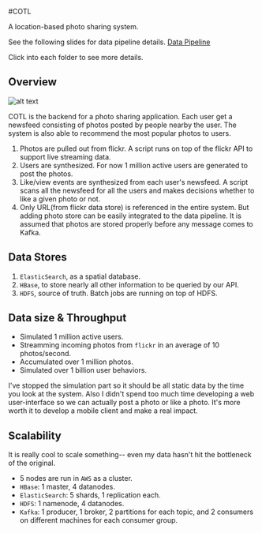 #COTL

A location-based photo sharing system.

See the following slides for data pipeline details.
[Data Pipeline](http://prezi.com/embed/nyrdqazqwfm_/?bgcolor=ffffff&amp;lock_to_path=1&amp;autoplay=0&amp;autohide_ctrls=0#)

Click into each folder to see more details.

## Overview

![alt text](http://cs.ucla.edu/~wuxu/pipeline.png)

COTL is the backend for a photo sharing application. Each user get a newsfeed consisting of photos posted by people nearby the user. The system is also able to recommend the most popular photos to users.

1. Photos are pulled out from flickr. A script runs on top of the flickr API to support live streaming data.
2. Users are synthesized. For now 1 million active users are generated to post the photos.
3. Like/view events are synthesized from each user's newsfeed. A script scans all the newsfeed for all the users and makes decisions whether to like a given photo or not.
4. Only URL(from flickr data store) is referenced in the entire system. But adding photo store can be easily integrated to the data pipeline. It is assumed that photos are stored properly before any message comes to Kafka.

## Data Stores

1. `ElasticSearch`, as a spatial database.
2. `HBase`, to store nearly all other information to be queried by our API.
3. `HDFS`, source of truth. Batch jobs are running on top of HDFS.

## Data size & Throughput

- Simulated 1 million active users.
- Streamming incoming photos from `flickr` in an average of 10 photos/second.
- Accumulated over 1 million photos.
- Simulated over 1 billion user behaviors.

I've stopped the simulation part so it should be all static data by the time you look at the system. Also I didn't spend too much time developing a web user-interface so we can actually post a photo or like a photo. It's more worth it to develop a mobile client and make a real impact.

## Scalability

It is really cool to scale something-- even my data hasn't hit the bottleneck of the original.

- 5 nodes are run in `AWS` as a cluster.
- `HBase`: 1 master, 4 datanodes.
- `ElasticSearch`: 5 shards, 1 replication each.
- `HDFS`: 1 namenode, 4 datanodes.
- `Kafka`: 1 producer, 1 broker, 2 partitions for each topic, and 2 consumers on different machines for each consumer group.





